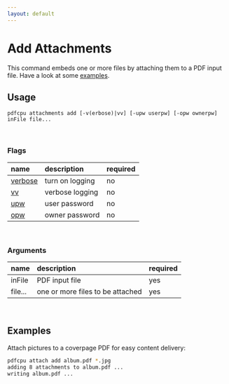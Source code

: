 ```yaml
---
layout: default
---
```


# Add Attachments

This command embeds one or more files by attaching them to a PDF input file. Have a look at some [examples](#examples).

## Usage

```
pdfcpu attachments add [-v(erbose)|vv] [-upw userpw] [-opw ownerpw] inFile file...
```

<br>

### Flags

| name                             | description       | required
|:---------------------------------|:------------------|:--------
| [verbose](../getting_started/common_flags.md) | turn on logging   | no
| [vv](../getting_started/common_flags.md)      | verbose logging   | no
| [upw](../getting_started/common_flags.md)     | user password     | no
| [opw](../getting_started/common_flags.md)        | owner password    | no

<br>

### Arguments

| name         | description         | required
|:-------------|:--------------------|:--------
| inFile       | PDF input file      | yes
| file...      | one or more files to be attached | yes

<br>

## Examples

Attach pictures to a coverpage PDF for easy content delivery:

```sh
pdfcpu attach add album.pdf *.jpg
adding 8 attachments to album.pdf ...
writing album.pdf ...
```
